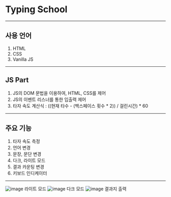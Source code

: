 # Typing School
---
## 사용 언어
1. HTML
2. CSS
3. Vanilla JS
---
## JS Part
1. JS의 DOM 문법을 이용하여, HTML, CSS를 제어
2. JS의 이벤트 리스너를 통한 입출력 제어
3. 타자 속도 계산식 : ((현재 타수 - (백스페이스 횟수 * 2)) / 걸린시간) * 60
---
## 주요 기능
1. 타자 속도 측정
2. 언어 변경
3. 문장, 문단 변경
4. 다크, 라이트 모드
5. 결과 카운팅 변경
6. 키보드 인디케이터
---
![image](https://github.com/OH0LYW4T3R/Typing/assets/128986272/16c7834c-fbb0-4064-98f9-afde1d0f11ff)
라이트 모드
![image](https://github.com/OH0LYW4T3R/Typing/assets/128986272/98aeaee7-8eb0-4b60-93bb-c28bc4c86fb8)
다크 모드
![image](https://github.com/OH0LYW4T3R/Typing/assets/128986272/e46c3186-6d00-4e1b-8721-d9e32028cff0)
결과지 출력


